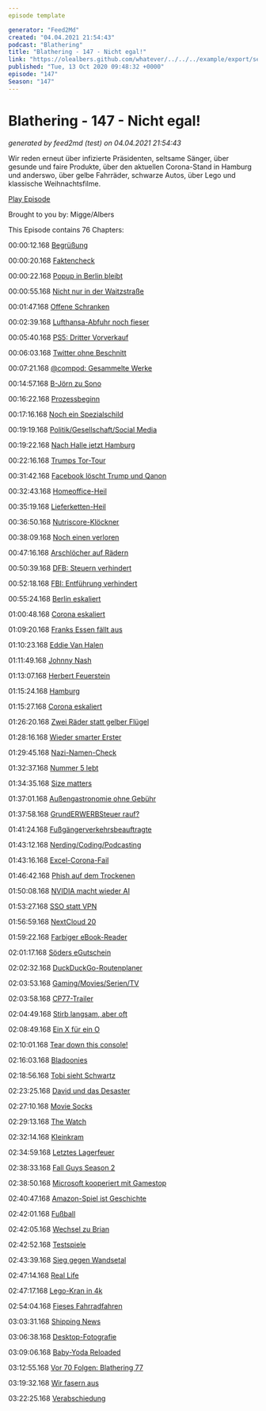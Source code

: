 ```yaml
---
episode template

generator: "Feed2Md"
created: "04.04.2021 21:54:43"
podcast: "Blathering"
title: "Blathering - 147 - Nicht egal!"
link: "https://olealbers.github.com/whatever/../../../example/export/seasons/5/2020/10/Blathering - 147 - Nicht egal!.md"
published: "Tue, 13 Oct 2020 09:48:32 +0000"
episode: "147"
Season: "147"
---
```


# Blathering - 147 - Nicht egal!
_generated by feed2md (test) on 04.04.2021 21:54:43_

Wir reden erneut über infizierte Präsidenten, seltsame Sänger, über gesunde und faire Produkte, über den aktuellen Corona-Stand in Hamburg und anderswo, über gelbe Fahrräder, schwarze Autos, über Lego und klassische Weihnachtsfilme.

[Play Episode](https://www.blathering.de/podlove/file/1359/s/feed/c/mp3/blathering_147.mp3)

Brought to you by: Migge/Albers

This Episode contains 76 Chapters:


00:00:12.168 [Begrüßung]()

00:00:20.168 [Faktencheck]()

00:00:22.168 [Popup in Berlin bleibt](https://twitter.com/zeitonline/status/1313532756664737792)

00:00:55.168 [Nicht nur in der Waitzstraße](https://www.mopo.de/hamburg/polizei/crash-tour-in-hamburg-golf-fahrerin--69--kracht-in-kita-spielplatz--37450184)

00:01:47.168 [Offene Schranken](https://twitter.com/stammtischphilo/status/1314656847060664320)

00:02:39.168 [Lufthansa-Abfuhr noch fieser](https://www.kreiszeitung.de/lokales/bremen/bremen-deutschland-lufthansa-flugschule-lat-verkehrsfliegerschule-ausbildung-pilot-schueler-existenz-90058647.html)

00:05:40.168 [PS5: Dritter Vorverkauf](https://www.giga.de/news/ps5-vorbestellen-die-3-welle-zum-vorverkauf-koennte-bald-starten/)

00:06:03.168 [Twitter ohne Beschnitt](https://www.spiegel.de/netzwelt/web/twitter-verbietet-kuenstlicher-intelligenz-den-bildbeschnitt-a-1a0d99e3-8ff2-4d27-bcf2-e326477b666a)

00:07:21.168 [@compod: Gesammelte Werke](https://twitter.com/search?q=(from%3Acompod)%20(%40blathering_pod)%20until%3A2020-10-13%20since%3A2020-10-04&src=typed_query&f=live)

00:14:57.168 [B-Jörn zu Sono](https://twitter.com/HobbyQS/status/1313375902588440576)

00:16:22.168 [Prozessbeginn](https://twitter.com/PascalBeucker/status/1313738160405438465)

00:17:16.168 [Noch ein Spezialschild](https://www.24auto.de/news/social-media/bedeutung-verkehrsschild-schwarz-weiss-landmarken-a9-muenchen-ingolstadt-test-90064600.html)

00:19:19.168 [Politik/Gesellschaft/Social Media]()

00:19:22.168 [Nach Halle jetzt Hamburg](https://www.ndr.de/nachrichten/hamburg/Nach-Attacke-vor-Synagoge-29-Jaehriger-in-Psychiatrie,synagoge456.html)

00:22:16.168 [Trumps Tor-Tour](https://www.theguardian.com/world/2020/oct/08/trump-covid-drug-developed-using-cells-derived-from-abortion)

00:31:42.168 [Facebook löscht Trump und Qanon](https://www.spiegel.de/netzwelt/netzpolitik/facebook-geht-haerter-gegen-qanon-verschwoerer-vor-a-ff3959a1-dc2e-4696-9b87-b1e79f7caa97)

00:32:43.168 [Homeoffice-Heil](https://www.golem.de/news/gesetzentwurf-der-spd-homeoffice-anspruch-vom-kanzleramt-blockiert-2010-151350.html)

00:35:19.168 [Lieferketten-Heil](https://www.wiwo.de/politik/deutschland/soziale-verantwortung-lieferkettengesetz-heil-und-mueller-erhoehen-den-druck/26250754.html)

00:36:50.168 [Nutriscore-Klöckner](https://www.spiegel.de/wirtschaft/service/nutri-score-lebensmittelampel-kommt-im-november-a-576961ce-69e5-4d73-aa6a-c1eb972be2d2)

00:38:09.168 [Noch einen verloren](https://www.dwdl.de/magazin/79744/wendlergau_bei_pocher_als_waere_merkel_zurueckgetreten/)

00:47:16.168 [Arschlöcher auf Rädern](https://www.hessenschau.de/panorama/untersuchungshaft-nach-toedlichem-raser-unfall-auf-a66---zeuge-filmt-rennen,unfall-sportwagen-weilbach-100.html)

00:50:39.168 [DFB: Steuern verhindert](https://twitter.com/tazgezwitscher/status/1313861657320448002)

00:52:18.168 [FBI: Entführung verhindert](https://www.tagesschau.de/ausland/entfuehrung-von-gouverneurin-in-michigan-geplant-101.html)

00:55:24.168 [Berlin eskaliert](https://taz.de/Demonstration-fuer-Liebig34/!5719283/)

01:00:48.168 [Corona eskaliert](https://lagedernation.org/2020/10/09/ldn208-beherbergungsverbot-trump-und-corona-umgang-mit-putin-interview-norbert-roettgen-dannenroeder-forst-verkehrswende-extremismus-bericht/?t=02%3A47)

01:09:20.168 [Franks Essen fällt aus](https://www.n-tv.de/leute/Frank-Zander-sagt-Obdachlosen-ab-article22086133.html)

01:10:23.168 [Eddie Van Halen](https://de.wikipedia.org/wiki/Eddie_Van_Halen)

01:11:49.168 [Johnny Nash](https://de.wikipedia.org/wiki/Johnny_Nash)

01:13:07.168 [Herbert Feuerstein](https://de.wikipedia.org/wiki/Herbert_Feuerstein)

01:15:24.168 [Hamburg]()

01:15:27.168 [Corona eskaliert](https://www.hamburg.de/coronavirus/aktuelles/14435302/2020-10-10-maskenpflicht-an-oeffentlichen-plaetzen/)

01:26:20.168 [Zwei Räder statt gelber Flügel](https://twitter.com/stammtischphilo/status/1314179605796974592)

01:28:16.168 [Wieder smarter Erster](https://twitter.com/Senat_Hamburg/status/1314195337872113665)

01:29:45.168 [Nazi-Namen-Check](https://www.ndr.de/fernsehen/sendungen/hamburg_journal/NS-belastete-Strassennamen-auf-dem-Pruefstand,hamj101040.html)

01:32:37.168 [Nummer 5 lebt](https://hamburg1.de/nachrichten/46474/Lotsenschoner_No_5_Elbe_zurueck_in_Hamburg.html)

01:34:35.168 [Size matters](https://www.ndr.de/nachrichten/hamburg/Wandsbek-Lastwagen-bleibt-unter-Bahnbruecke-stecken,unfall15152.html)

01:37:01.168 [Außengastronomie ohne Gebühr](https://hamburg1.de/nachrichten/46455/Kostenlose_Nutzung_von_Aussenflaechen_auch_2021.html)

01:37:58.168 [GrundERWERBSteuer rauf?](https://www.haufe.de/immobilien/entwicklung_vermarktung/Dauerbrenner-Grunderwerbsteuer-Jetzt-will-Hamburg-mehr-Geld_262_508990.html)

01:41:24.168 [Fußgängerverkehrsbeauftragte](https://hamburg1.de/nachrichten/46483/Hamburgs_erste_Fussverkehrsbeauftragte.html)

01:43:12.168 [Nerding/Coding/Podcasting]()

01:43:16.168 [Excel-Corona-Fail](https://twitter.com/Cyrus_McDugan/status/1313362463316946944)

01:46:42.168 [Phish auf dem Trockenen](https://twitter.com/stammtischphilo/status/1314183974558851072)

01:50:08.168 [NVIDIA macht wieder AI](https://twitter.com/petapixel/status/1313557637791768577)

01:53:27.168 [SSO statt VPN](https://twitter.com/stammtischphilo/status/1314475713039392770)

01:56:59.168 [NextCloud 20](https://www.heise.de/news/Nextcloud-20-integriert-Slack-Teams-Github-und-mehr-4919205.html)

01:59:22.168 [Farbiger eBook-Reader](https://www.golem.de/news/pocketbook-color-im-test-bring-etwas-farbe-in-dein-lesen-2010-150940.html)

02:01:17.168 [Söders eGutschein](https://www.golem.de/news/transformation-soeder-will-e-auto-gutschein-beim-kauf-von-verbrennern-2010-151440.html)

02:02:32.168 [DuckDuckGo-Routenplaner](https://www.golem.de/news/suchmaschine-duckduckgo-bekommt-routenbeschreibung-2010-151442.html)

02:03:53.168 [Gaming/Movies/Serien/TV]()

02:03:58.168 [CP77-Trailer](https://twitter.com/stammtischphilo/status/1312872594425753605)

02:04:49.168 [Stirb langsam, aber oft](https://twitter.com/NetflixDE/status/1311640953917263878)

02:08:49.168 [Ein X für ein O](https://www.golem.de/news/tastenbelegung-ps5-laesst-die-japanischen-spieler-bei-x-und-o-umlernen-2010-151343.html)

02:10:01.168 [Tear down this console!](https://twitter.com/stammtischphilo/status/1313942330295169028)

02:16:03.168 [Bladoonies](https://twitter.com/stammtischphilo/status/1314652937600327682)

02:18:56.168 [Tobi sieht Schwartz](https://de.wikipedia.org/wiki/Mel_Brooks%E2%80%99_Spaceballs)

02:23:25.168 [David und das Desaster](https://twitter.com/stammtischphilo/status/1314989221350912000)

02:27:10.168 [Movie Socks](https://twitter.com/stammtischphilo/status/1315203858331848704)

02:29:13.168 [The Watch](https://twitter.com/stammtischphilo/status/1315539527528837121)

02:32:14.168 [Kleinkram](https://twitter.com/stammtischphilo/status/1315373888457576448)

02:34:59.168 [Letztes Lagerfeuer](https://www.youtube.com/watch?v=Xu8_Q44BIPA)

02:38:33.168 [Fall Guys Season 2](https://www.golem.de/news/google-fall-guys-5g-von-1-1-sonst-noch-was-2010-151398.html)

02:38:50.168 [Microsoft kooperiert mit Gamestop](https://www.golem.de/news/xbox-gamestop-vereinbart-enge-zusammenarbeit-mit-microsoft-2010-151413.html)

02:40:47.168 [Amazon-Spiel ist Geschichte](https://www.golem.de/news/gaming-amazon-stellt-sein-actionspiel-crucible-ein-2010-151438.html)

02:42:01.168 [Fußball]()

02:42:05.168 [Wechsel zu Brian](https://twitter.com/fcstpauli/status/1313045442419191809)

02:42:52.168 [Testspiele](https://twitter.com/fcstpauli/status/1314110625946259461)

02:43:39.168 [Sieg gegen Wandsetal](https://www.instagram.com/p/CGQikxLgcXi/)

02:47:14.168 [Real Life]()

02:47:17.168 [Lego-Kran in 4k](https://www.youtube.com/watch?v=2BNFogJME_Y)

02:54:04.168 [Fieses Fahrradfahren](https://twitter.com/stammtischphilo/status/1313380642286120960)

03:03:31.168 [Shipping News](https://twitter.com/stammtischphilo/status/1314268726691233792)

03:06:38.168 [Desktop-Fotografie](https://twitter.com/stammtischphilo/status/1313867806807654400)

03:09:06.168 [Baby-Yoda Reloaded](https://twitter.com/tmigge/status/1314281780908879892)

03:12:55.168 [Vor 70 Folgen: Blathering 77](https://www.blathering.de/2019/05/blathering-077-das-schreit-nach-strache/)

03:19:32.168 [Wir fasern aus]()

03:22:25.168 [Verabschiedung]()


